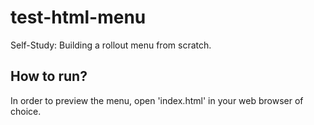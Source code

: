 # test-html-menu
Self-Study: Building a rollout menu from scratch.

## How to run?

In order to preview the menu, open 'index.html' in your web browser of choice.


